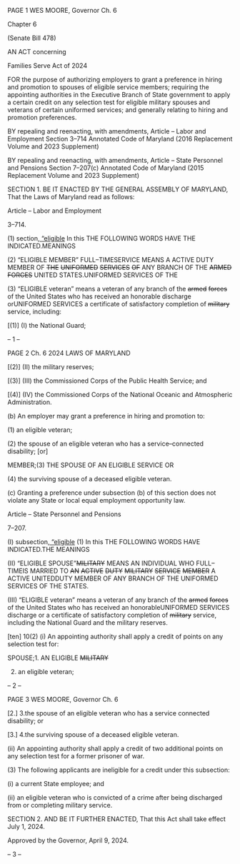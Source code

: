 PAGE 1
WES MOORE, Governor Ch. 6

Chapter 6

(Senate Bill 478)

AN ACT concerning

Families Serve Act of 2024

FOR the purpose of authorizing employers to grant a preference in hiring and promotion to
spouses of eligible service members; requiring the appointing authorities in the
Executive Branch of State government to apply a certain credit on any selection test
for eligible military spouses and veterans of certain uniformed services; and
generally relating to hiring and promotion preferences.

BY repealing and reenacting, with amendments,
Article – Labor and Employment
Section 3–714
Annotated Code of Maryland
(2016 Replacement Volume and 2023 Supplement)

BY repealing and reenacting, with amendments,
Article – State Personnel and Pensions
Section 7–207(c)
Annotated Code of Maryland
(2015 Replacement Volume and 2023 Supplement)

SECTION 1. BE IT ENACTED BY THE GENERAL ASSEMBLY OF MARYLAND,
That the Laws of Maryland read as follows:

Article – Labor and Employment

3–714.

(1) section[, “eligible](a) In this THE FOLLOWING WORDS HAVE THE
INDICATED.MEANINGS

(2) “ELIGIBLE MEMBER” FULL–TIMESERVICE MEANS A ACTIVE DUTY
MEMBER OF ~~THE~~ ~~UNIFORMED~~ ~~SERVICES~~ ~~OF~~ ANY BRANCH OF THE ~~ARMED~~ ~~FORCES~~
UNITED STATES.UNIFORMED SERVICES OF THE

(3) “ELIGIBLE veteran” means a veteran of any branch of the ~~armed~~ ~~forces~~
of the United States who has received an honorable discharge orUNIFORMED SERVICES
a certificate of satisfactory completion of ~~military~~ service, including:

[(1)] (I) the National Guard;

– 1 –

PAGE 2
Ch. 6 2024 LAWS OF MARYLAND

[(2)] (II) the military reserves;

[(3)] (III) the Commissioned Corps of the Public Health Service; and

[(4)] (IV) the Commissioned Corps of the National Oceanic and
Atmospheric Administration.

(b) An employer may grant a preference in hiring and promotion to:

(1) an eligible veteran;

(2) the spouse of an eligible veteran who has a service–connected disability;
[or]

MEMBER;(3) THE SPOUSE OF AN ELIGIBLE SERVICE OR

(4) the surviving spouse of a deceased eligible veteran.

(c) Granting a preference under subsection (b) of this section does not violate any
State or local equal employment opportunity law.

Article – State Personnel and Pensions

7–207.

(I) subsection[, “eligible](c) (1) In this THE FOLLOWING WORDS HAVE
INDICATED.THE MEANINGS

(II) “ELIGIBLE SPOUSE”~~MILITARY~~ MEANS AN INDIVIDUAL WHO
FULL–TIMEIS MARRIED TO ~~AN~~ ~~ACTIVE~~ ~~DUTY~~ ~~MILITARY~~ ~~SERVICE~~ ~~MEMBER~~ A ACTIVE
UNITEDDUTY MEMBER OF ANY BRANCH OF THE UNIFORMED SERVICES OF THE
STATES.

(III) “ELIGIBLE veteran” means a veteran of any branch of the ~~armed~~
~~forces~~ of the United States who has received an honorableUNIFORMED SERVICES
discharge or a certificate of satisfactory completion of ~~military~~ service, including the
National Guard and the military reserves.

[ten] 10(2) (i) An appointing authority shall apply a credit of points on
any selection test for:

SPOUSE;1. AN ELIGIBLE ~~MILITARY~~

2. an eligible veteran;

– 2 –

PAGE 3
WES MOORE, Governor Ch. 6

[2.] 3.the spouse of an eligible veteran who has a service
connected disability; or

[3.] 4.the surviving spouse of a deceased eligible veteran.

(ii) An appointing authority shall apply a credit of two additional
points on any selection test for a former prisoner of war.

(3) The following applicants are ineligible for a credit under this
subsection:

(i) a current State employee; and

(ii) an eligible veteran who is convicted of a crime after being
discharged from or completing military service.

SECTION 2. AND BE IT FURTHER ENACTED, That this Act shall take effect July
1, 2024.

Approved by the Governor, April 9, 2024.

– 3 –